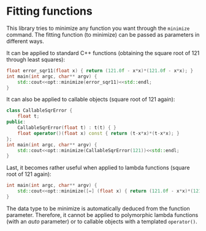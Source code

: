 # Fitting functions

This library tries to minimize any function you want through the `minimize` command. The fitting function (to minimize) can be passed as parameters in different ways.

It can be applied to standard C++ functions (obtaining the square root of 121 through least squares):
```cpp
float error_sqr11(float x) { return (121.0f - x*x)*(121.0f - x*x); }
int main(int argc, char** argv) {
	std::cout<<opt::minimize(error_sqr11)<<std::endl;
}
```

It can also be applied to callable objects (square root of 121 again):
```cpp
class CallableSqrError {
	float t;
public:
	CallableSqrError(float t) : t(t) { }
	float operator()(float x) const { return (t-x*x)*(t-x*x); }
};
int main(int argc, char** argv) {
	std::cout<<opt::minimize(CallableSqrError(121))<<std::endl;
}

```

Last, it becomes rather useful when applied to lambda functions (square root of 121 again):
```cpp
int main(int argc, char** argv) {
	std::cout<<opt::minimize([=] (float x) { return (121.0f - x*x)*(121.0f - x*x); })<<std::endl;
}
```

The data type to be minimize is automatically deduced from the function parameter. Therefore, it cannot be applied to polymorphic lambda functions (with an *auto* parameter) or to callable objects with a templated `operator()`.




